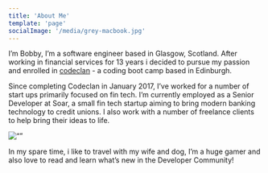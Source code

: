 ```yaml
---
title: 'About Me'
template: 'page'
socialImage: '/media/grey-macbook.jpg'
---
```


I’m Bobby, I’m a software engineer based in Glasgow, Scotland. After working in financial services for 13 years i decided to pursue my passion and enrolled in [codeclan](https://codeclan.com/) - a coding boot camp based in Edinburgh.


Since completing Codeclan in January  2017, I’ve worked for a number of start ups primarily focused on fin tech. I’m currently employed as a Senior Developer at Soar, a small fin tech startup aiming to bring modern banking technology to credit unions. I also work with a number of freelance clients to help bring their ideas to life.


![“”](/media/image-4.jpg)

In my spare time, i like to travel with my wife and dog, I’m a huge gamer and also love to read and learn what’s new in the Developer Community!
